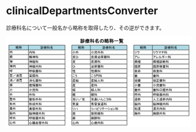 # clinicalDepartmentsConverter
診療科名について一般名から略称を取得したり、その逆ができます。

![対応表](https://github.com/yazashin/clinicalDepartmentsConverter/blob/main/clinical-department-map.png)